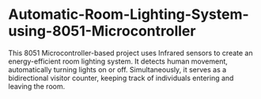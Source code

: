 # Automatic-Room-Lighting-System-using-8051-Microcontroller
This 8051 Microcontroller-based project uses Infrared sensors to create an energy-efficient room lighting system. It detects human movement, automatically turning lights on or off. Simultaneously, it serves as a bidirectional visitor counter, keeping track of individuals entering and leaving the room.
